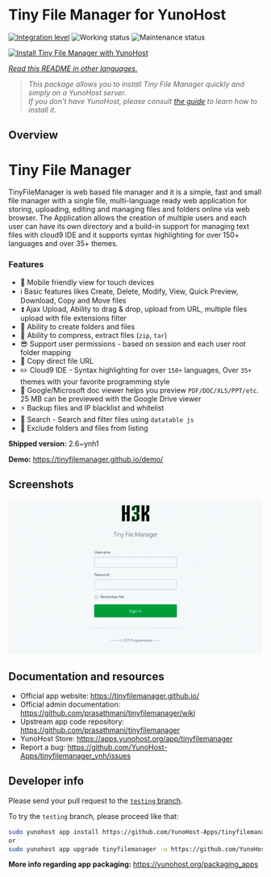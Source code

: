 <!--
N.B.: This README was automatically generated by <https://github.com/YunoHost/apps/tree/master/tools/readme_generator>
It shall NOT be edited by hand.
-->

# Tiny File Manager for YunoHost

[![Integration level](https://dash.yunohost.org/integration/tinyfilemanager.svg)](https://ci-apps.yunohost.org/ci/apps/tinyfilemanager/) ![Working status](https://ci-apps.yunohost.org/ci/badges/tinyfilemanager.status.svg) ![Maintenance status](https://ci-apps.yunohost.org/ci/badges/tinyfilemanager.maintain.svg)

[![Install Tiny File Manager with YunoHost](https://install-app.yunohost.org/install-with-yunohost.svg)](https://install-app.yunohost.org/?app=tinyfilemanager)

*[Read this README in other languages.](./ALL_README.md)*

> *This package allows you to install Tiny File Manager quickly and simply on a YunoHost server.*  
> *If you don't have YunoHost, please consult [the guide](https://yunohost.org/install) to learn how to install it.*

## Overview

# Tiny File Manager

TinyFileManager is web based file manager and it is a simple, fast and small file manager with a single file, multi-language ready web application for storing, uploading, editing and managing files and folders online via web browser. The Application allows the creation of multiple users and each user can have its own directory and a build-in support for managing text files with cloud9 IDE and it supports syntax highlighting for over 150+ languages and over 35+ themes.

### Features

- :iphone: Mobile friendly view for touch devices
- :information_source: Basic features likes Create, Delete, Modify, View, Quick Preview, Download, Copy and Move files
- :arrow_double_up: Ajax Upload, Ability to drag & drop, upload from URL, multiple files upload with file extensions filter
- :file_folder: Ability to create folders and files
- :gift: Ability to compress, extract files (`zip`, `tar`)
- :sunglasses: Support user permissions - based on session and each user root folder mapping
- :floppy_disk: Copy direct file URL
- :pencil2: Cloud9 IDE - Syntax highlighting for over `150+` languages, Over `35+` themes with your favorite programming style
- :page_facing_up: Google/Microsoft doc viewer helps you preview `PDF/DOC/XLS/PPT/etc`. 25 MB can be previewed with the Google Drive viewer
- :zap: Backup files and IP blacklist and whitelist
- :mag_right: Search - Search and filter files using `datatable js`
- :file_folder: Exclude folders and files from listing



**Shipped version:** 2.6~ynh1

**Demo:** <https://tinyfilemanager.github.io/demo/>

## Screenshots

![Screenshot of Tiny File Manager](./doc/screenshots/screenshot.png)

## Documentation and resources

- Official app website: <https://tinyfilemanager.github.io/>
- Official admin documentation: <https://github.com/prasathmani/tinyfilemanager/wiki>
- Upstream app code repository: <https://github.com/prasathmani/tinyfilemanager>
- YunoHost Store: <https://apps.yunohost.org/app/tinyfilemanager>
- Report a bug: <https://github.com/YunoHost-Apps/tinyfilemanager_ynh/issues>

## Developer info

Please send your pull request to the [`testing` branch](https://github.com/YunoHost-Apps/tinyfilemanager_ynh/tree/testing).

To try the `testing` branch, please proceed like that:

```bash
sudo yunohost app install https://github.com/YunoHost-Apps/tinyfilemanager_ynh/tree/testing --debug
or
sudo yunohost app upgrade tinyfilemanager -u https://github.com/YunoHost-Apps/tinyfilemanager_ynh/tree/testing --debug
```

**More info regarding app packaging:** <https://yunohost.org/packaging_apps>
